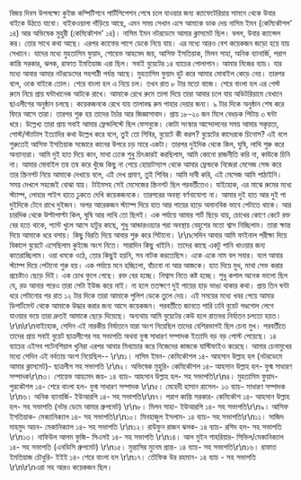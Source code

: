 বিজয় দিবস উপলক্ষ্যে কুইজ কম্পিটিশনে পার্টিসিপেশন শেষে চলে যাওয়ার জন্য ক্যাফেটেরিয়ার সামনে থেকে উবার বাইকে উঠতে যাবো। বাইকওয়ালা দাঁড়িয়ে আছে, এমন সময় সেখান এসে আমাকে ডাক দেয় নাসিম ইমন (কেমিকৌশল' ১৪) আর অভিষেক মুহুরী (কেমিকৌশল' ১৪)। নাসিম ইমন নটরডেমে আমার ক্লাসমেট ছিল। বলল, উবার ক্যান্সেল কর। তোর সাথে কথা আছে। এরপর ক্যাফের পাশে ডেকে নিয়ে যায়। এর মধ্যে আরও বেশ কয়েকজন জড়ো হয়ে যায় সেখানে। যাদের মধ্যে মুহতাসিম ফুয়াদ, শোয়েভ আহমেদ জয়, আসিফ ইসতিয়াক, মিলন সাহা, অনিক ব্যানার্জি, পরাগ কান্তি সরকার, ঝলক, রাফাত ইমতিয়াজ এরা ছিল। সবাই বুয়েটের ১৪ ব্যাচের পোলাপান। আমার নিজের ব্যাচ। যার মধ্যে আবার আমার নটরডেমের সহপাঠী পর্যন্ত আছে। মুহতাসিম ফুয়াদ হুট করে আমার মোবাইল কেড়ে নেয়। তারপর বলে, ওকে বাইকে তোল। শেরে বাংলা হল এ নিয়ে চল। তখন রাত ৮ টার মতো বাজে। শেরে বাংলা হল এর গেস্ট রুমে নিয়ে প্রায় ঘন্টাখানেক আটকে রাখে। আমাকে রেখে রুমে তালা দিয়ে তারা আবার চলে যায় অডিটরিয়ামে যেখানে ছাএলীগের অনুষ্ঠান চলছে। কয়েকজনকে রেখে যায় তালাবদ্ধ রুম পাহার দেয়ার জন্য। ৯ টার দিকে অনুষ্ঠান শেষ করে ফিরে আসে তারা। তারপর শুরু হয় তাদের টর্চার আর জিজ্ঞাসাবাদ। প্রায় ১৮-২০ জন মিলে বেধড়ক পিটায় ৩ ঘন্টা ধরে। উল্লেখ্য তারা প্রায় সবাই আমার ফ্রেন্ডলিস্টে ছিল ফেসবুকে। কোটা সংস্কার আন্দোলনের সময় আমার সকৃয়তা, পোস্ট/স্ট্যাটাস ইত্যাদির কথা উল্লেখ করে বলে, তুই তো শিবির, বুয়েটে কী করস? বুয়েটের কাদেরকে চিনোস? এই বলে শুরুতেই আসিফ ইসতিয়াক সজোরে কানের উপরে চড় মারে একটা। তারপর দুইদিক থেকে কিল, ঘুষি, লাথি শুরু করে অন্যান্যরা। আমি দুই হাত দিয়ে কান, মাথা ঢেকে শুধু চিৎকারই করছিলাম, আমি কোনো রাজনীতি করি না, কাউকে চিনি না। আমার মোবাইল তন্ব তন্ব করে খুঁজে কিছু না পেয়ে হোয়াটস্যাপ থেকে আমার ফ্রেন্ডকে নিজেরা মেসেজ সেন্ড করে তার স্ক্রিনশট নিয়ে আমাকে দেখায়ে বলে, এই দেখ প্রমাণ, তুই শিবির। আমি দাবী করি, এই মেসেজ আমি পাঠাইনি। সময় দেখলে সহজেই বোঝা যায়। টাইমসহ সেই মেসেজের স্ক্রিনশট ছিল পরবর্তীতেও। যাইহোক, এর মাঝে রুমের মধ্যে স্ট্যাম্প, লোহার পাইপ হাতে ঢুকতে দেখি কয়েকজনকে। তারপরের অবস্থা বর্ণনাযোগ্য না। আমার দুই হাত আর দুই পা দুইদিকে টেনে রাখে দুইজন। অপর আরেকজন স্ট্যাম্প দিয়ে হাত আর পায়ের হাড়ে অমানবিক ভাবে পেটাতে থাকে। আর চারদিক থেকে উল্টাপাল্টা কিল, ঘুষি আর লাথি তো ছিলই। এক পর্যায়ে আমার শার্ট ছিড়ে যায়, চোখের কোণে কেটে রক্ত বের হতে থাকে, প্যান্ট খুলে আসে হাটুর কাছে, শুধু আন্ডারওয়্যার পরা অবস্থায় বেহুশের মতো শ্বাস নিচ্ছিলাম। তারা ক্ষান্ত দিয়ে আমাকে ধরে বসায়। কিছু বিরতি দিয়ে আবার শুরু করে পিটানো।      \r\nসেদিন আবার আমি ফাইনাল পরীক্ষা দিয়ে বিকালে বুয়েটে এসেছিলাম কুইজে অংশ নিতে। সারাদিন কিছু খাইনি। তাদের কাছে একটু পানি খাওয়ার জন্য কাতরাচ্ছিলাম। ওরা ধমকে ওঠে, তোর কিছুই হয়নি, সব নাটক করতেছিস। একে একে নাম বল সবার। বলে আবার স্ট্যাম্প দিয়ে পেটানো শুরু হয়। এক পর্যায়ে মনে হচ্ছিলো, বাঁচবো না আর আজকে। হাত দিয়ে মুখ, মাথা সেভ করার প্রচেষ্টাও ছেড়ে দিই। এক চোখ ফুলে গেছে। রক্ত বের হচ্ছে। নিশ্বাস নিতে কষ্ট হচ্ছে। শুধু কপাল অনেক ভালো ছিল যে, রড আনার পরেও তারা সেটা ইউজ করে নাই। না হলে ততক্ষণে দুই পায়ের হাড় ভাঙা থাকার কথা। প্রায় তিন ঘন্টা ধরে পেটানোর পর রাত ১২ টার দিকে তারা আমাকে পুলিশ ডেকে তুলে দেয়। এই সময়ের মধ্যে খবর পেয়ে আমার ডিপার্টমেন্ট থেকে আমাকে উদ্ধার করার জন্য আসে কয়েকজন। পরবর্তীতে জানতে পারি ঢাবি বুয়েট গণ্ডগোল লেগে যাওয়ার ভয়ে তারা দ্রুতই আমাকে ছেড়ে দিয়েছে। অন্যথায় আমি বুয়েটের কেউ হলে রাতভর নির্যাতন চলতো হয়ত।  \r\n\r\nযাইহোক, সেদিন এই নারকীয় নির্যাতনে যারা অংশ নিয়েছিল তাদের বেশিরভাগই ছিল চেনা মুখ। পরবর্তীতে তাদের প্রায় সবাই বুয়েট ছাত্রলীগের সহ সভাপতি অথবা যুগ্ম সাধারণ সম্পাদক ইত্যাদি বড় বড় পোস্ট পেয়েছে। ১৪ ব্যাচের এইসব পটেনশিয়াল খুনিরা এরপর আবার মিথ্যাচার করে নিজেদের কাজকে যাস্টিফাইও করেছে। আমার চেনামুখের মধ্যে সেদিন এই বর্বতায় অংশ নিয়েছিল-- \r\n১। নাসিম ইমন- কেমিকৌশল ১৪- আহসান উল্লাহ হল (নটরডেমে আমার ক্লাসমেট)- ছাত্রলীগ সহ সভাপতি  \r\n২। অভিষেক মুহুরি- কেমিকৌশল ১৪- আহসান উল্লাহ হল- যুগ্ম সাধারণ সম্পাদক\r\n৩। শোয়েভ আহমেদ জয়- ১৪ ব্যাচ- আহসান উল্লাহ হল- সহ সভাপতি\r\n৪। মুহতাসিম ফুয়াদ- পুরকৌশল ১৪- শেরে বাংলা হল- যুগ্ম সাধারণ সম্পাদক \r\n৫। মেহেদী হাসান রাসেল- ১৩ ব্যাচ- সাধারণ সম্পাদক \r\n৬। অনিক ব্যানার্জি- ইউআরপি ১৪- সহ সভাপতি\r\n৭। পরাগ কান্তি সরকার- কেমিকৌশ ১৪- আহসান উল্লাহ হল- সহ সভাপতি (নটর ডেমে আমার গ্রুপমেট) \r\n৮। মিলন সাহা- ইউআরপি ১৪- সহ সভাপতি\r\n৯। আসিফ ইসতিয়াক- মেক্যানিক্যাল ১৪- সহ সভাপতি\r\n১০। মিনহাজুল ইসলাম- ১৪ ব্যাচ- সহ সভাপতি\r\n১১। সাজিদ মাহমুদ অয়ন- মেকানিক্যাল ১৪- সহ সভাপতি \r\n১২। রাউফুন রাজন ঝলক- ১৪ ব্যাচ- রশিদ হল- সহ সভাপতি \r\n১৩। নাফিউল আলম ফুজি- সিএসই ১৪- সহ সভাপতি \r\n১৪। আল মুইন শাহরিয়ার- সিভিল/মেকানিক্যাল ১৪- সহ সভাপতি (এনডিসি গ্রুপমেট) \r\n১৫। মুন্তাসির মুনেম প্রান্ত- ১৪ ব্যাচ- সহ সভাপতি\r\n১৬। রাফাত ইমতিয়াজ চৌধুরি- ইইই ১৪- শেরে বাংলা হল \r\n১৭। তৌফিক উর রহমান- ১৪ ব্যাচ - সহ সভাপতি \r\n\r\nএরা সহ আরও কয়েকজন ছিল।